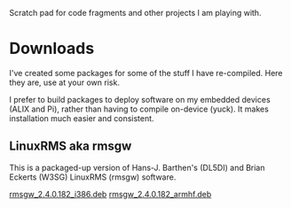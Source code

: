 Scratch pad for code fragments and other projects I am playing with.


# Downloads #

I've created some packages for some of the stuff I have re-compiled. Here they are, use at your own risk.

I prefer to build packages to deploy software on my embedded devices (ALIX and Pi), rather than having to compile on-device (yuck). It makes installation much easier and consistent.

## LinuxRMS aka rmsgw ##

This is a packaged-up version of Hans-J. Barthen's (DL5DI) and Brian Eckerts (W3SG) LinuxRMS (rmsgw) software.

[rmsgw\_2.4.0.182\_i386.deb](https://ve7fet.googlecode.com/svn/downloads/rmsgw_2.4.0.182_i386.deb)  [rmsgw\_2.4.0.182\_armhf.deb](https://ve7fet.googlecode.com/svn/downloads/rmsgw_2.4.0.182_armhf.deb)